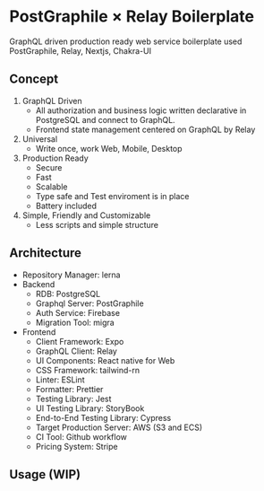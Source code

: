 # PostGraphile × Relay Boilerplate

GraphQL driven production ready web service boilerplate used PostGraphile, Relay, Nextjs, Chakra-UI

## Concept

1. GraphQL Driven
   - All authorization and business logic written declarative in PostgreSQL and connect to GraphQL.
   - Frontend state management centered on GraphQL by Relay
2. Universal
   - Write once, work Web, Mobile, Desktop
3. Production Ready
   - Secure
   - Fast
   - Scalable
   - Type safe and Test enviroment is in place
   - Battery included
4. Simple, Friendly and Customizable
   - Less scripts and simple structure

## Architecture

- Repository Manager: lerna
- Backend
  - RDB: PostgreSQL
  - Graphql Server: PostGraphile
  - Auth Service: Firebase
  - Migration Tool: migra
- Frontend
  - Client Framework: Expo
  - GraphQL Client: Relay
  - UI Components: React native for Web
  - CSS Framework: tailwind-rn
  - Linter: ESLint
  - Formatter: Prettier
  - Testing Library: Jest
  - UI Testing Library: StoryBook
  - End-to-End Testing Library: Cypress
  - Target Production Server: AWS (S3 and ECS)
  - CI Tool: Github workflow
  - Pricing System: Stripe

## Usage (WIP)
